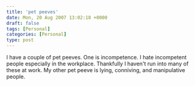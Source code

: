 ```yaml
---
title: 'pet peeves'
date: Mon, 20 Aug 2007 13:02:18 +0000
draft: false
tags: [Personal]
categories: [Personal]
type: post
---
```


I have a couple of pet peeves. One is incompetence. I hate incompetent people especially in the workplace. Thankfully I haven't run into many of these at work. My other pet peeve is lying, conniving, and manipulative people.